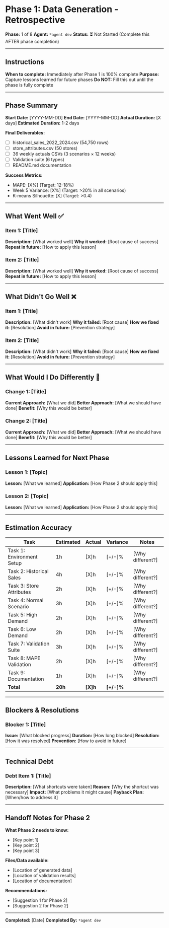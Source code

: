 # Phase 1: Data Generation - Retrospective

**Phase:** 1 of 8
**Agent:** `*agent dev`
**Status:** ⏳ Not Started (Complete this AFTER phase completion)

---

## Instructions

**When to complete:** Immediately after Phase 1 is 100% complete
**Purpose:** Capture lessons learned for future phases
**Do NOT:** Fill this out until the phase is fully complete

---

## Phase Summary

**Start Date:** [YYYY-MM-DD]
**End Date:** [YYYY-MM-DD]
**Actual Duration:** [X days]
**Estimated Duration:** 1-2 days

**Final Deliverables:**
- [ ] historical_sales_2022_2024.csv (54,750 rows)
- [ ] store_attributes.csv (50 stores)
- [ ] 36 weekly actuals CSVs (3 scenarios × 12 weeks)
- [ ] Validation suite (6 types)
- [ ] README.md documentation

**Success Metrics:**
- MAPE: [X%] (Target: 12-18%)
- Week 5 Variance: [X%] (Target: >20% in all scenarios)
- K-means Silhouette: [X] (Target: >0.4)

---

## What Went Well ✅

### Item 1: [Title]
**Description:** [What worked well]
**Why it worked:** [Root cause of success]
**Repeat in future:** [How to apply this lesson]

### Item 2: [Title]
**Description:** [What worked well]
**Why it worked:** [Root cause of success]
**Repeat in future:** [How to apply this lesson]

---

## What Didn't Go Well ❌

### Item 1: [Title]
**Description:** [What didn't work]
**Why it failed:** [Root cause]
**How we fixed it:** [Resolution]
**Avoid in future:** [Prevention strategy]

### Item 2: [Title]
**Description:** [What didn't work]
**Why it failed:** [Root cause]
**How we fixed it:** [Resolution]
**Avoid in future:** [Prevention strategy]

---

## What Would I Do Differently 🔄

### Change 1: [Title]
**Current Approach:** [What we did]
**Better Approach:** [What we should have done]
**Benefit:** [Why this would be better]

### Change 2: [Title]
**Current Approach:** [What we did]
**Better Approach:** [What we should have done]
**Benefit:** [Why this would be better]

---

## Lessons Learned for Next Phase

### Lesson 1: [Topic]
**Lesson:** [What we learned]
**Application:** [How Phase 2 should apply this]

### Lesson 2: [Topic]
**Lesson:** [What we learned]
**Application:** [How Phase 2 should apply this]

---

## Estimation Accuracy

| Task | Estimated | Actual | Variance | Notes |
|------|-----------|--------|----------|-------|
| Task 1: Environment Setup | 1h | [X]h | [+/-]% | [Why different?] |
| Task 2: Historical Sales | 4h | [X]h | [+/-]% | [Why different?] |
| Task 3: Store Attributes | 2h | [X]h | [+/-]% | [Why different?] |
| Task 4: Normal Scenario | 3h | [X]h | [+/-]% | [Why different?] |
| Task 5: High Demand | 2h | [X]h | [+/-]% | [Why different?] |
| Task 6: Low Demand | 2h | [X]h | [+/-]% | [Why different?] |
| Task 7: Validation Suite | 3h | [X]h | [+/-]% | [Why different?] |
| Task 8: MAPE Validation | 2h | [X]h | [+/-]% | [Why different?] |
| Task 9: Documentation | 1h | [X]h | [+/-]% | [Why different?] |
| **Total** | **20h** | **[X]h** | **[+/-]%** | |

---

## Blockers & Resolutions

### Blocker 1: [Title]
**Issue:** [What blocked progress]
**Duration:** [How long blocked]
**Resolution:** [How it was resolved]
**Prevention:** [How to avoid in future]

---

## Technical Debt

### Debt Item 1: [Title]
**Description:** [What shortcuts were taken]
**Reason:** [Why the shortcut was necessary]
**Impact:** [What problems it might cause]
**Payback Plan:** [When/how to address it]

---

## Handoff Notes for Phase 2

**What Phase 2 needs to know:**
- [Key point 1]
- [Key point 2]
- [Key point 3]

**Files/Data available:**
- [Location of generated data]
- [Location of validation results]
- [Location of documentation]

**Recommendations:**
- [Suggestion 1 for Phase 2]
- [Suggestion 2 for Phase 2]

---

**Completed:** [Date]
**Completed By:** `*agent dev`
